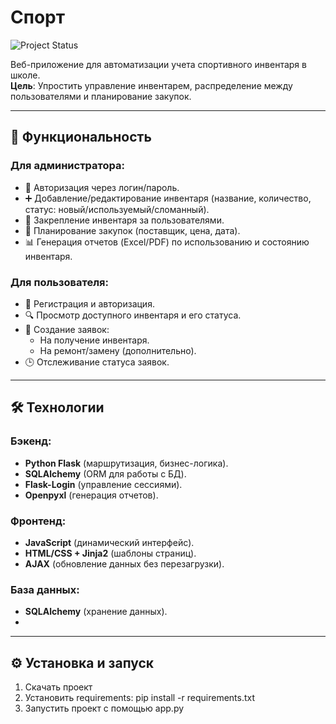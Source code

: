 # Спорт

![Project Status](https://img.shields.io/badge/status-active-brightgreen) 

Веб-приложение для автоматизации учета спортивного инвентаря в школе.  
**Цель**: Упростить управление инвентарем, распределение между пользователями и планирование закупок.

---

## 🚀 Функциональность

### **Для администратора**:
- 🔐 Авторизация через логин/пароль.
- ➕ Добавление/редактирование инвентаря (название, количество, статус: новый/используемый/сломанный).
- 📌 Закрепление инвентаря за пользователями.
- 📅 Планирование закупок (поставщик, цена, дата).
- 📊 Генерация отчетов (Excel/PDF) по использованию и состоянию инвентаря.

### **Для пользователя**:
- 👤 Регистрация и авторизация.
- 🔍 Просмотр доступного инвентаря и его статуса.
- 📨 Создание заявок:
  - На получение инвентаря.
  - На ремонт/замену (дополнительно).
- 🕒 Отслеживание статуса заявок.

---

## 🛠 Технологии

### Бэкенд:
- **Python Flask** (маршрутизация, бизнес-логика).
- **SQLAlchemy** (ORM для работы с БД).
- **Flask-Login** (управление сессиями).
- **Openpyxl** (генерация отчетов).

### Фронтенд:
- **JavaScript** (динамический интерфейс).
- **HTML/CSS + Jinja2** (шаблоны страниц).
- **AJAX** (обновление данных без перезагрузки).

### База данных:
- **SQLAlchemy** (хранение данных).
- 
---

## ⚙️ Установка и запуск

1) Скачать проект
2) Установить requirements:
   pip install -r requirements.txt
3) Запустить проект с помощью app.py
